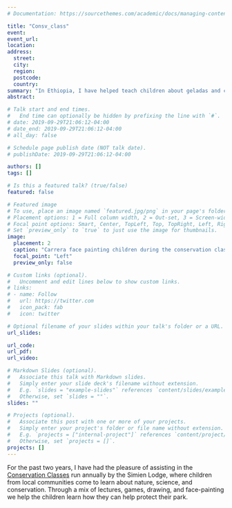 ```yaml
---
# Documentation: https://sourcethemes.com/academic/docs/managing-content/

title: "Consv_class"
event:
event_url:
location:
address:
  street:
  city:
  region:
  postcode:
  country:
summary: "In Ethiopia, I have helped teach children about geladas and conservation at the annual Conservation Classes run by the Simien Lodge"
abstract:

# Talk start and end times.
#   End time can optionally be hidden by prefixing the line with `#`.
# date: 2019-09-29T21:06:12-04:00
# date_end: 2019-09-29T21:06:12-04:00
# all_day: false

# Schedule page publish date (NOT talk date).
# publishDate: 2019-09-29T21:06:12-04:00

authors: []
tags: []

# Is this a featured talk? (true/false)
featured: false

# Featured image
# To use, place an image named `featured.jpg/png` in your page's folder.
# Placement options: 1 = Full column width, 2 = Out-set, 3 = Screen-width
# Focal point options: Smart, Center, TopLeft, Top, TopRight, Left, Right, BottomLeft, Bottom, BottomRight
# Set `preview_only` to `true` to just use the image for thumbnails.
image:
  placement: 2
  caption: "Carrera face painting children during the conservation classes at the Simien Lodge, February 2019"
  focal_point: "Left"
  preview_only: false

# Custom links (optional).
#   Uncomment and edit lines below to show custom links.
# links:
# - name: Follow
#   url: https://twitter.com
#   icon_pack: fab
#   icon: twitter

# Optional filename of your slides within your talk's folder or a URL.
url_slides:

url_code:
url_pdf:
url_video:

# Markdown Slides (optional).
#   Associate this talk with Markdown slides.
#   Simply enter your slide deck's filename without extension.
#   E.g. `slides = "example-slides"` references `content/slides/example-slides.md`.
#   Otherwise, set `slides = ""`.
slides: ""

# Projects (optional).
#   Associate this post with one or more of your projects.
#   Simply enter your project's folder or file name without extension.
#   E.g. `projects = ["internal-project"]` references `content/project/deep-learning/index.md`.
#   Otherwise, set `projects = []`.
projects: []
---
```


For the past two years, I have had the pleasure of assisting in the <a href="http://www.simiens.com/index.php/videos/details/conservation-classes-at-simien-lodge" target="_blank">Conservation Classes</a> run annually by the Simien Lodge, where children from local communities come to learn about nature, science, and conservation. Through a mix of lectures, games, drawing, and face-painting we help the children learn how they can help protect their park.